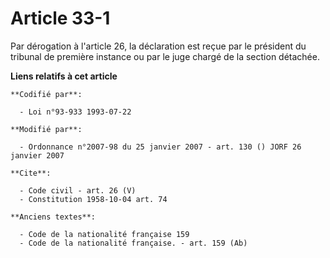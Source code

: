 # Article 33-1

Par dérogation à l'article 26, la déclaration est reçue par le président du tribunal de première instance ou par le juge
chargé de la section détachée.

**Liens relatifs à cet article**

	**Codifié par**:

	  - Loi n°93-933 1993-07-22

	**Modifié par**:

	  - Ordonnance n°2007-98 du 25 janvier 2007 - art. 130 () JORF 26 janvier 2007

	**Cite**:

	  - Code civil - art. 26 (V)
	  - Constitution 1958-10-04 art. 74

	**Anciens textes**:

	  - Code de la nationalité française 159
	  - Code de la nationalité française. - art. 159 (Ab)
